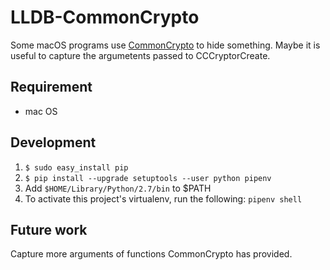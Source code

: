 # LLDB-CommonCrypto
Some macOS programs use [CommonCrypto](https://opensource.apple.com/source/CommonCrypto/CommonCrypto-36064/CommonCrypto/CommonCryptor.h) to hide something.
Maybe it is useful to capture the argumetents passed to CCCryptorCreate.

## Requirement
- mac OS

## Development

1. `$ sudo easy_install pip`
2. `$ pip install --upgrade setuptools --user python pipenv`
3. Add `$HOME/Library/Python/2.7/bin` to $PATH
4. To activate this project's virtualenv, run the following: `pipenv shell`


## Future work

Capture more arguments of functions CommonCrypto has provided.
